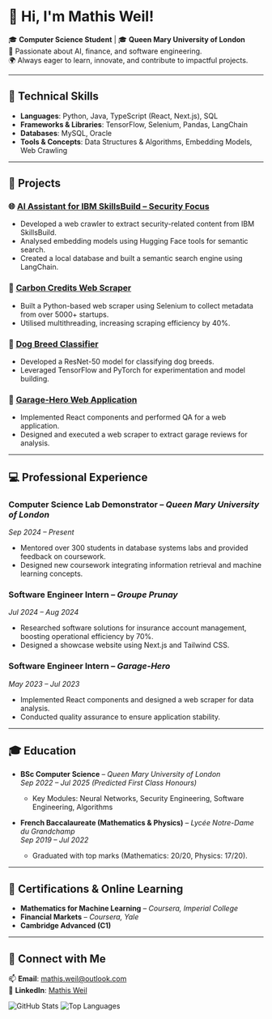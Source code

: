 # 👋 Hi, I'm Mathis Weil!

🎓 **Computer Science Student** | 🎓 **Queen Mary University of London**  
🌟 Passionate about AI, finance, and software engineering.  
🌍 Always eager to learn, innovate, and contribute to impactful projects.

---

## 🔧 Technical Skills
- **Languages**: Python, Java, TypeScript (React, Next.js), SQL
- **Frameworks & Libraries**: TensorFlow, Selenium, Pandas, LangChain
- **Databases**: MySQL, Oracle
- **Tools & Concepts**: Data Structures & Algorithms, Embedding Models, Web Crawling

---

## 🚀 Projects

### 🌐 [AI Assistant for IBM SkillsBuild – Security Focus](#)
- Developed a web crawler to extract security-related content from IBM SkillsBuild.
- Analysed embedding models using Hugging Face tools for semantic search.
- Created a local database and built a semantic search engine using LangChain.

### 🌱 [Carbon Credits Web Scraper](#)
- Built a Python-based web scraper using Selenium to collect metadata from over 5000+ startups.
- Utilised multithreading, increasing scraping efficiency by 40%.

### 🐾 [Dog Breed Classifier](#)
- Developed a ResNet-50 model for classifying dog breeds.
- Leveraged TensorFlow and PyTorch for experimentation and model building.

### 💼 [Garage-Hero Web Application](#)
- Implemented React components and performed QA for a web application.
- Designed and executed a web scraper to extract garage reviews for analysis.

---

## 💻 Professional Experience

### **Computer Science Lab Demonstrator** – *Queen Mary University of London*  
*Sep 2024 – Present*  
- Mentored over 300 students in database systems labs and provided feedback on coursework.
- Designed new coursework integrating information retrieval and machine learning concepts.

### **Software Engineer Intern** – *Groupe Prunay*  
*Jul 2024 – Aug 2024*  
- Researched software solutions for insurance account management, boosting operational efficiency by 70%.  
- Designed a showcase website using Next.js and Tailwind CSS.

### **Software Engineer Intern** – *Garage-Hero*  
*May 2023 – Jul 2023*  
- Implemented React components and designed a web scraper for data analysis.  
- Conducted quality assurance to ensure application stability.

---

## 🎓 Education
- **BSc Computer Science** – *Queen Mary University of London*  
  *Sep 2022 – Jul 2025 (Predicted First Class Honours)*  
  - Key Modules: Neural Networks, Security Engineering, Software Engineering, Algorithms

- **French Baccalaureate (Mathematics & Physics)** – *Lycée Notre-Dame du Grandchamp*  
  *Sep 2019 – Jul 2022*  
  - Graduated with top marks (Mathematics: 20/20, Physics: 17/20).

---

## 🌟 Certifications & Online Learning
- **Mathematics for Machine Learning** – *Coursera, Imperial College*
- **Financial Markets** – *Coursera, Yale*
- **Cambridge Advanced (C1)**

---

## 💬 Connect with Me
📫 **Email**: mathis.weil@outlook.com  
🔗 **LinkedIn**: [Mathis Weil](https://www.linkedin.com/in/mathis-weil/)  

![GitHub Stats](https://github-readme-stats.vercel.app/api?username=mathisweil&show_icons=true&theme=radical)
![Top Languages](https://github-readme-stats.vercel.app/api/top-langs/?username=mathisweil&layout=compact&theme=radical)
